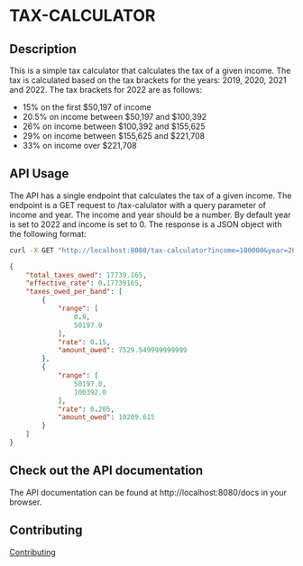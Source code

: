 # TAX-CALCULATOR

## Description
This is a simple tax calculator that calculates the tax of a given income. The tax is calculated based on the tax brackets for the years: 2019, 2020, 2021 and 2022. The tax brackets for 2022 are as follows:
- 15% on the first $50,197 of income
- 20.5% on income between $50,197 and $100,392
- 26% on income between $100,392 and $155,625
- 29% on income between $155,625 and $221,708
- 33% on income over $221,708

## API Usage
The API has a single endpoint that calculates the tax of a given income. The endpoint is a GET request to /tax-calulator with a query parameter of income and year. The income and year should be a number. By default year is set to 2022 and income is set to 0. The response is a JSON object with the following format:
```bash
curl -X GET "http://localhost:8080/tax-calculator?income=100000&year=2022"
```
```json
{
    "total_taxes_owed": 17739.165,
    "effective_rate": 0.17739165,
    "taxes_owed_per_band": [
        {
            "range": [
                0.0,
                50197.0
            ],
            "rate": 0.15,
            "amount_owed": 7529.549999999999
        },
        {
            "range": [
                50197.0,
                100392.0
            ],
            "rate": 0.205,
            "amount_owed": 10209.615
        }
    ]
}
```

## Check out the API documentation
The API documentation can be found at http://localhost:8080/docs in your browser.

## Contributing
[Contributing](CONTRIBUTING.md)
